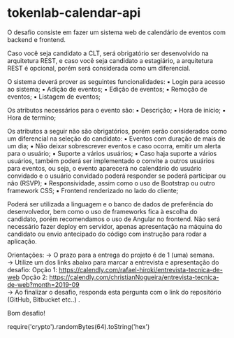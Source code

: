 # tokenlab-calendar-api
O desafio consiste em fazer um sistema web de calendário de eventos com backend e frontend. 

Caso você seja candidato a CLT, será obrigatório ser desenvolvido na arquitetura REST, e caso você seja candidato a estagiário, a arquitetura REST é opcional, porém será considerada como um diferencial. 

O sistema deverá prover as seguintes funcionalidades: 
▪ Login para acesso ao sistema; 
▪ Adição de eventos; 
▪ Edição de eventos; 
▪ Remoção de eventos; 
▪ Listagem de eventos;  

Os atributos necessários para o evento são: 
▪ Descrição; 
▪ Hora de início; 
▪ Hora de termino;  

Os atributos a seguir não são obrigatórios, porém serão considerados como um diferencial na seleção do candidato: 
▪ Eventos com duração de mais de um dia; 
▪ Não deixar sobrescrever eventos e caso ocorra, emitir um alerta para o usuário; 
▪ Suporte a vários usuários; 
▪ Caso haja suporte a vários usuários, também poderá ser implementado o convite a outros usuários para eventos, ou seja, o evento aparecerá no calendário do usuário convidado e o usuário convidado poderá responder se poderá participar ou não (RSVP); 
▪ Responsividade, assim como o uso de Bootstrap ou outro framework CSS; 
▪ Frontend renderizado no lado do cliente;  

Poderá ser utilizada a linguagem e o banco de dados de preferência do desenvolvedor, bem como o uso de frameworks fica à escolha do candidato, porém recomendamos o uso de Angular no frontend. Não será necessário fazer deploy em servidor, apenas apresentação na máquina do candidato ou envio antecipado do código com instrução para rodar a aplicação.  

Orientações: 
-> O prazo para a entrega do projeto é de 1 (uma) semana.  
-> Utilize um dos links abaixo para marcar a entrevista e apresentação do desafio: 
Opção 1: https://calendly.com/rafael-hiroki/entrevista-tecnica-de-web 
Opção 2: https://calendly.com/christianNogueira/entrevista-tecnica-de-web?month=2019-09  
-> Ao finalizar o desafio, responda esta pergunta com o link do repositório (GitHub, Bitbucket etc..) .  

Bom desafio!


require('crypto').randomBytes(64).toString('hex')